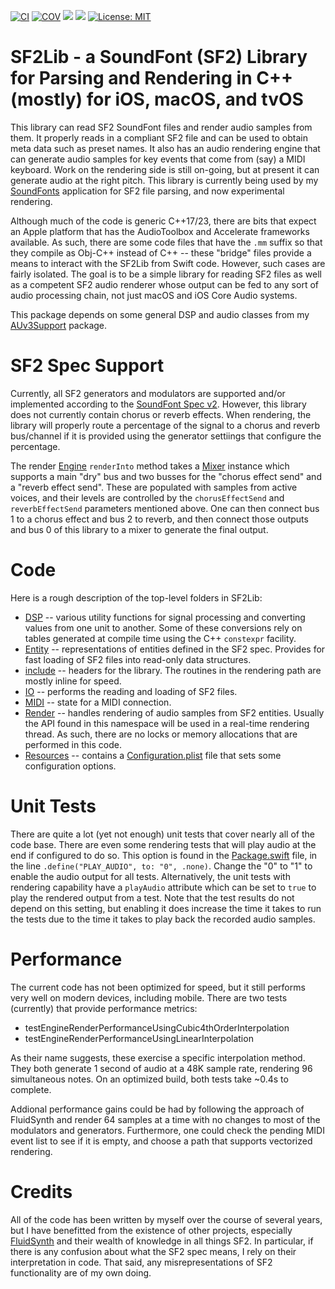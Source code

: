 [![CI](https://github.com/bradhowes/SF2Lib/workflows/CI/badge.svg)](https://github.com/bradhowes/SF2Lib/actions/workflows/CI.yml)
[![COV](https://img.shields.io/endpoint?url=https://gist.githubusercontent.com/bradhowes/dbe62f18182c82eb36dc1030819bc54b/raw/SF2Lib-coverage.json)](https://github.com/bradhowes/SF2Lib/blob/main/.github/workflows/CI.yml)
[![](https://img.shields.io/endpoint?url=https%3A%2F%2Fswiftpackageindex.com%2Fapi%2Fpackages%2Fbradhowes%2FSF2Lib%2Fbadge%3Ftype%3Dswift-versions)](https://swiftpackageindex.com/bradhowes/SF2Lib)
[![](https://img.shields.io/endpoint?url=https%3A%2F%2Fswiftpackageindex.com%2Fapi%2Fpackages%2Fbradhowes%2FSF2Lib%2Fbadge%3Ftype%3Dplatforms)](https://swiftpackageindex.com/bradhowes/SF2Lib)
[![License: MIT](https://img.shields.io/badge/License-MIT-A31F34.svg)](https://opensource.org/licenses/MIT)

# SF2Lib - a SoundFont (SF2) Library for Parsing and Rendering in C++ (mostly) for iOS, macOS, and tvOS

This library can read SF2 SoundFont files and render audio samples from them. It properly reads in a compliant SF2 file
and can be used to obtain meta data such as preset names. It also has an audio rendering engine that can generate audio
samples for key events that come from (say) a MIDI keyboard. Work on the rendering side is still on-going, but at
present it can generate audio at the right pitch. This library is currently being used by my
[SoundFonts](https://github.com/bradhowes/SoundFonts) application for SF2 file parsing, and now experimental rendering.

Although much of the code is generic C++17/23, there are bits that expect an Apple platform that has
the AudioToolbox and Accelerate frameworks available. As such, there are some code files that have the `.mm` suffix
so that they compile as Obj-C++ instead of C++ -- these "bridge" files provide a means to interact with the SF2Lib from
Swift code. However, such cases are fairly isolated. The goal is to be a simple library for reading SF2 files as well
as a competent SF2 audio renderer whose output can be fed to any sort of audio processing chain, not just macOS and iOS
Core Audio systems.

This package depends on some general DSP and audio classes from my
[AUv3Support](https://github.com/bradhowes/AUv3Support) package.

# SF2 Spec Support

Currently, all SF2 generators and modulators are supported and/or implemented according to the
[SoundFont Spec v2](SoundFont%20Spec%202.01.pdf).
However, this library does not currently contain chorus or reverb effects. When rendering, the library will properly
route a percentage of the signal to a chorus and reverb bus/channel if it is provided using the generator settiings
that configure the percentage.

The render [Engine](Sources/SF2Lib/include/SF2Lib/Render/Engine/Engine.hpp) `renderInto` method takes a
[Mixer](Sources/SF2Lib/include/SF2Lib/Render/Engine/Mixer.hpp) instance which supports a main "dry" bus and two busses
for the "chorus effect send" and a "reverb effect send". These are populated with samples from active voices, and their
levels are controlled by the `chorusEffectSend` and `reverbEffectSend` parameters mentioned above. One can then connect
bus 1 to a chorus effect and bus 2 to reverb, and then connect those outputs and bus 0 of this library to a mixer to
generate the final output.

# Code

Here is a rough description of the top-level folders in SF2Lib:

* [DSP](Sources/SF2Lib/DSP) -- various utility functions for signal processing and converting values from one unit to
another. Some of these conversions rely on tables generated at compile time using the C++ `constexpr` facility.
* [Entity](Sources/SF2Lib/Entity) -- representations of entities defined in the SF2 spec. Provides for fast loading of
SF2 files into read-only data structures.
* [include](Sources/SF2Lib/include/SF2Lib) -- headers for the library. The routines in the rendering path are mostly
inline for speed.
* [IO](Sources/SF2Lib/IO) -- performs the reading and loading of SF2 files.
* [MIDI](Sources/SF2Lib/MIDI) -- state for a MIDI connection.
* [Render](Sources/SF2Lib/Render) -- handles rendering of audio samples from SF2 entities. Usually the API
found in this namespace will be used in a real-time rendering thread. As such, there are no locks or memory allocations
that are performed in this code.
* [Resources](Sources/SF2Lib/Resources) -- contains a
[Configuration.plist](Sources/SF2Lib/Resources/Configuration.plist) file that sets some configuration options.

# Unit Tests

There are quite a lot (yet not enough) unit tests that cover nearly all of the code base. There are even some rendering
tests that will play audio at the end if configured to do so. This option is found in the
[Package.swift](Package.swift#L86) file, in the line `.define("PLAY_AUDIO", to: "0", .none)`. Change the "0" to "1" to
enable the audio output for all tests. Alternatively, the unit tests with rendering capability have a `playAudio` 
attribute which can
be set to `true` to play the rendered output from a test. Note that the test results do not depend on this setting, but
enabling it does increase the time it takes to run the tests due to the time it takes to play back the recorded audio
samples.

# Performance

The current code has not been optimized for speed, but it still performs very well on modern devices, including mobile.
There are two tests (currently) that provide performance metrics:

* testEngineRenderPerformanceUsingCubic4thOrderInterpolation
* testEngineRenderPerformanceUsingLinearInterpolation

As their name suggests, these exercise a specific interpolation method. They both generate 1 second of audio at a 48K
sample rate, rendering 96 simultaneous notes. On an optimized build, both tests take ~0.4s to complete.

Addional performance gains could be had by following the approach of FluidSynth and render 64 samples at a time with no
changes to most of the modulators and generators. Furthermore, one could check the pending MIDI event list to see if it
is empty, and choose a path that supports vectorized rendering.


# Credits

All of the code has been written by myself over the course of several years, but I have benefitted from the existence of
other projects, especially [FluidSynth](https://www.fluidsynth.org) and their wealth of knowledge in all things SF2.
In particular, if there is any confusion about what the SF2 spec means, I rely on their interpretation in code. That
said, any misrepresentations of SF2 functionality are of my own doing.
